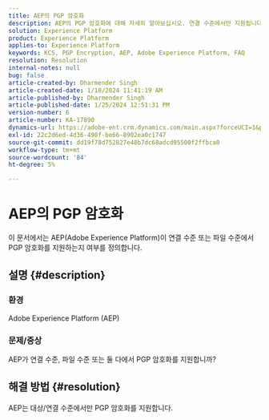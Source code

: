 ```yaml
---
title: AEP의 PGP 암호화
description: AEP의 PGP 암호화에 대해 자세히 알아보십시오. 연결 수준에서만 지원됩니다.
solution: Experience Platform
product: Experience Platform
applies-to: Experience Platform
keywords: KCS, PGP Encryption, AEP, Adobe Experience Platform, FAQ
resolution: Resolution
internal-notes: null
bug: false
article-created-by: Dharmender Singh
article-created-date: 1/18/2024 11:41:19 AM
article-published-by: Dharmender Singh
article-published-date: 1/25/2024 12:51:31 PM
version-number: 6
article-number: KA-17890
dynamics-url: https://adobe-ent.crm.dynamics.com/main.aspx?forceUCI=1&pagetype=entityrecord&etn=knowledgearticle&id=6e4a767d-f6b5-ee11-a569-6045bd0065b6
exl-id: 22c2d6ed-4d36-498f-be66-8902ea0c1747
source-git-commit: dd19f78d752827e48b7dc68adcd95500f2ffbca0
workflow-type: tm+mt
source-wordcount: '84'
ht-degree: 5%

---
```


# AEP의 PGP 암호화


이 문서에서는 AEP(Adobe Experience Platform)이 연결 수준 또는 파일 수준에서 PGP 암호화를 지원하는지 여부를 정의합니다.

## 설명 {#description}


### <b>환경</b>

Adobe Experience Platform (AEP)

### <b>문제/증상</b>

AEP가 연결 수준, 파일 수준 또는 둘 다에서 PGP 암호화를 지원합니까?


## 해결 방법 {#resolution}


AEP는 대상/연결 수준에서만 PGP 암호화를 지원합니다.
